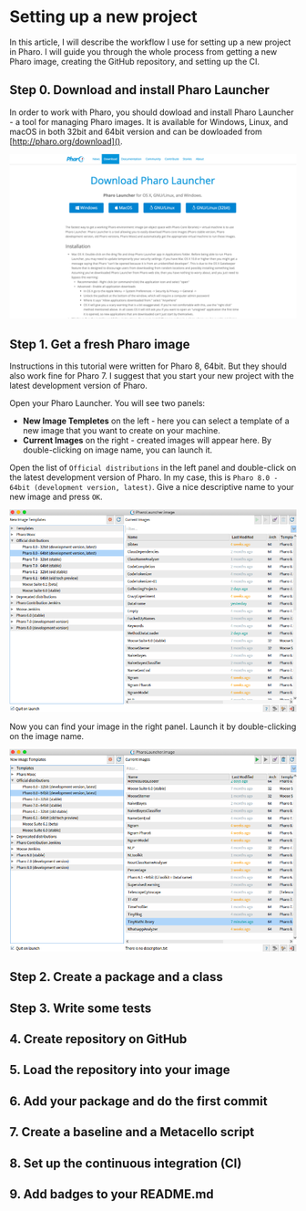 # Setting up a new project

In this article, I will describe the workflow I use for setting up a new project in Pharo. I will guide you through the whole process from getting a new Pharo image, creating the GitHub repository, and setting up the CI.

## Step 0. Download and install Pharo Launcher

In order to work with Pharo, you should dowload and install Pharo Launcher - a tool for managing Pharo images. It is available for Windows, Linux, and macOS in both 32bit and 64bit version and can be dowloaded from [http://pharo.org/download]().

![](SettingUp_DownloadPharo.png)

## Step 1. Get a fresh Pharo image

Instructions in this tutorial were written for Pharo 8, 64bit. But they should also work fine for Pharo 7. I suggest that you start your new project with the latest development version of Pharo.

Open your Pharo Launcher. You will see two panels:

- **New Image Templetes** on the left - here you can select a template of a new image that you want to create on your machine.
- **Current Images** on the right - created images will appear here. By double-clicking on image name, you can launch it.

Open the list of `Official distributions` in the left panel and double-click on the latest development version of Pharo. In my case, this is `Pharo 8.0 - 64bit (development version, latest)`. Give a nice descriptive name to your new image and press `OK`.

![](SettingUp_PharoLauncher1.png)

Now you can find your image in the right panel. Launch it by double-clicking on the image name.

![](SettingUp_PharoLauncher2.png)

## Step 2. Create a package and a class

## Step 3. Write some tests

## 4. Create repository on GitHub

## 5. Load the repository into your image

## 6. Add your package and do the first commit

## 7. Create a baseline and a Metacello script

## 8. Set up the continuous integration (CI)

## 9. Add badges to your README.md
